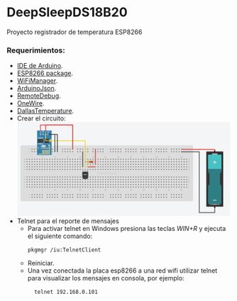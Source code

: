 # DeepSleepDS18B20

Proyecto registrador de temperatura ESP8266

### Requerimientos:

 * [IDE de Arduino](https://www.arduino.cc/en/Main/Software).
 * [ESP8266 package](https://github.com/esp8266/Arduino).
 * [WiFiManager](https://github.com/tzapu/WiFiManager).
 * [ArduinoJson](https://github.com/bblanchon/ArduinoJson).
 * [RemoteDebug](https://github.com/JoaoLopesF/ESP8266-RemoteDebug-Telnet).
 * [OneWire](https://github.com/PaulStoffregen/OneWire).
 * [DallasTemperature](Arduino-Temperature-Control-Library).
 * Crear el circuito:
   ![prototipo1](circuit1.png)
 * Telnet para el reporte de mensajes
   * Para activar telnet en Windows presiona las teclas *WIN+R* y ejecuta el siguiente comando:
      ```
      pkgmgr /iu:TelnetClient
      ```
   * Reiniciar.
   * Una vez conectada la placa esp8266 a una red wifi utilizar telnet para visualizar los mensajes en consola, por ejemplo:
      ```
        telnet 192.168.0.101
      ```

